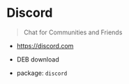 # Discord

> Chat for Communities and Friends

- https://discord.com

- DEB download

- package: `discord`
